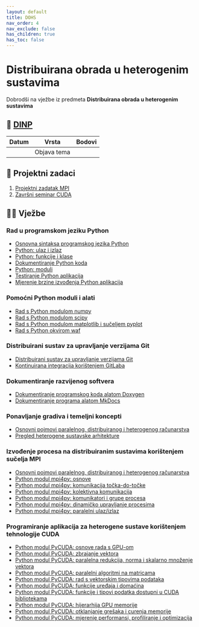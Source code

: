 ```yaml
---
layout: default
title: DOHS
nav_order: 4
nav_exclude: false
has_children: true
has_toc: false
---
```

# Distribuirana obrada u heterogenim sustavima
Dobrodši na vježbe iz predmeta **Distribuirana obrada u heterogenim sustavima**

## 📅 [DINP](https://www.inf.uniri.hr/images/nastava/izvedbeni/2022_2023/DS/1_godina/DINP_DOHS_2022_2023.pdf)

| Datum | Vrsta | Bodovi |
| ----- | ----- | --------|
|       | Objava tema      |         | 

## 🚀 Projektni zadaci
1. [Projektni zadatak MPI]()
2. [Završni seminar CUDA](zavrsni-seminar-dohs-cuda)

## 👨‍💻 Vježbe

### Rad u programskom jeziku Python
- [Osnovna sintaksa programskog jezika Python](https://gaseri.org/hr/nastava/materijali/python-osnove-sintakse/)
- [Python: ulaz i izlaz](https://gaseri.org/hr/nastava/materijali/python-input-output/)
- [Python: funkcije i klase](https://gaseri.org/hr/nastava/materijali/python-funkcije-klase/)
- [Dokumentiranje Python koda](https://gaseri.org/hr/nastava/materijali/python-dokumentiranje/)
- [Python: moduli](https://gaseri.org/hr/nastava/materijali/python-modularizacija/)
- [Testiranje Python aplikacija](https://gaseri.org/hr/nastava/materijali/python-testiranje/)
- [Mjerenje brzine izvođenja Python aplikacija](https://gaseri.org/hr/nastava/materijali/python-timing-benchmarking/)

### Pomoćni Python moduli i alati
- [Rad s Python modulom numpy](https://gaseri.org/hr/nastava/materijali/python-modul-numpy/)
- [Rad s Python modulom scipy](https://gaseri.org/hr/nastava/materijali/python-modul-scipy/)
- [Rad s Python modulom matplotlib i sučeljem pyplot](https://gaseri.org/hr/nastava/materijali/python-modul-matplotlib/)
- [Rad s Python okvirom waf](https://gaseri.org/hr/nastava/materijali/python-okvir-waf/)

### Distribuirani sustav za upravljanje verzijama Git
- [Distribuirani sustav za upravljanje verzijama Git](https://gaseri.org/hr/nastava/materijali/git-upravljanje-verzijama/)
- [Kontinuirana integracija korištenjem GitLaba](https://gaseri.org/hr/nastava/materijali/gitlab-ci-cd/)

### Dokumentiranje razvijenog softvera
- [Dokumentiranje programskog koda alatom Doxygen](https://gaseri.org/hr/nastava/materijali/doxygen-dokumentiranje-programskog-koda/)
- [Dokumentiranje programa alatom MkDocs](https://gaseri.org/hr/nastava/materijali/mkdocs-dokumentiranje-programa/)

### Ponavljanje gradiva i temeljni koncepti
- [Osnovni pojmovi paralelnog, distribuiranog i heterogenog računarstva](https://gaseri.org/hr/nastava/materijali/paralelno-distribuirano-heterogeno-racunarstvo-pojmovi/)
- [Pregled heterogene sustavske arhitekture](https://gaseri.org/hr/nastava/materijali/hsa-pregled/)

### Izvođenje procesa na distribuiranim sustavima korištenjem sučelja MPI
- [Osnovni pojmovi paralelnog, distribuiranog i heterogenog računarstva](https://gaseri.org/hr/nastava/materijali/paralelno-distribuirano-heterogeno-racunarstvo-pojmovi/)
- [Python modul mpi4py: osnove](https://gaseri.org/hr/nastava/materijali/python-modul-mpi4py-osnove/)
- [Python modul mpi4py: komunikacija točka-do-točke](https://gaseri.org/hr/nastava/materijali/python-modul-mpi4py-komunikacija-tocka-do-tocke/)
- [Python modul mpi4py: kolektivna komunikacija](https://gaseri.org/hr/nastava/materijali/python-modul-mpi4py-kolektivna-komunikacija/)
- [Python modul mpi4py: komunikatori i grupe procesa](https://gaseri.org/hr/nastava/materijali/python-modul-mpi4py-komunikatori-grupe/)
- [Python modul mpi4py: dinamičko upravljanje procesima](https://gaseri.org/hr/nastava/materijali/python-modul-mpi4py-dinamicko-upravljanje-procesima/)
- [Python modul mpi4py: paralelni ulaz/izlaz](https://gaseri.org/hr/nastava/materijali/python-modul-mpi4py-paralelni-ulaz-izlaz/)

### Programiranje aplikacija za heterogene sustave korištenjem tehnologije CUDA
- [Python modul PyCUDA: osnove rada s GPU-om](https://gaseri.org/hr/nastava/materijali/python-modul-pycuda-osnove/)
- [Python modul PyCUDA: zbrajanje vektora](https://gaseri.org/hr/nastava/materijali/python-modul-pycuda-zbrajanje-vektora/)
- [Python modul PyCUDA: paralelna redukcija, norma i skalarno množenje vektora](https://gaseri.org/hr/nastava/materijali/python-modul-pycuda-redukcija/)
- [Python modul PyCUDA: paralelni algoritmi na matricama](https://gaseri.org/hr/nastava/materijali/python-modul-pycuda-matrice/)
- [Python modul PyCUDA: rad s vektorskim tipovima podataka](https://gaseri.org/hr/nastava/materijali/python-modul-pycuda-vektorski-tipovi/)
- [Python modul PyCUDA: funkcije uređaja i domaćina](https://gaseri.org/hr/nastava/materijali/python-modul-pycuda-funkcije-uredjaja-domacina/)
- [Python modul PyCUDA: funkcije i tipovi podatka dostupni u CUDA bibliotekama](https://gaseri.org/hr/nastava/materijali/python-modul-pycuda-biblioteke-funkcija/)
- [Python modul PyCUDA: hijerarhija GPU memorije](https://gaseri.org/hr/nastava/materijali/python-modul-pycuda-hijerarhija-memorije/)
- [Python modul PyCUDA: otklanjanje grešaka i curenja memorije](https://gaseri.org/hr/nastava/materijali/python-modul-pycuda-otklanjanje-gresaka/)
- [Python modul PyCUDA: mjerenje performansi, profiliranje i optimizacija](https://gaseri.org/hr/nastava/materijali/python-modul-pycuda-profiliranje-optimizacija/)